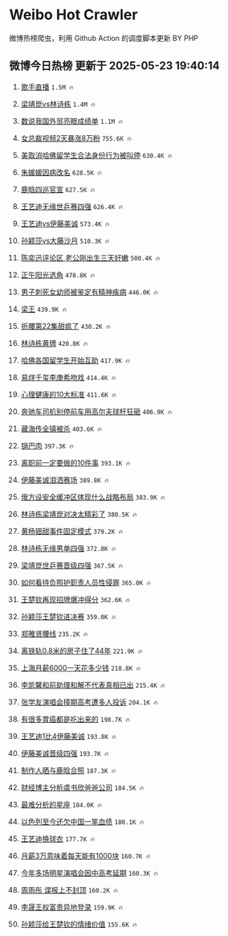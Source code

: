 # Weibo Hot Crawler 



微博热榜爬虫，利用 Github Action 的调度脚本更新 BY PHP 


## 微博今日热榜 更新于 2025-05-23 19:40:14 
1. [歌手直播](https://s.weibo.com/weibo?q=%E6%AD%8C%E6%89%8B%E7%9B%B4%E6%92%AD&t=31&band_rank=1&Refer=top) `1.5M 🔥` 

1. [梁靖崑vs林诗栋](https://s.weibo.com/weibo?q=%23%E6%A2%81%E9%9D%96%E5%B4%91vs%E6%9E%97%E8%AF%97%E6%A0%8B%23&t=31&band_rank=2&Refer=top) `1.4M 🔥` 

1. [数说我国外贸亮眼成绩单](https://s.weibo.com/weibo?q=%23%E6%95%B0%E8%AF%B4%E6%88%91%E5%9B%BD%E5%A4%96%E8%B4%B8%E4%BA%AE%E7%9C%BC%E6%88%90%E7%BB%A9%E5%8D%95%23&t=31&band_rank=3&Refer=top) `1.1M 🔥` 

1. [女总裁视频2天暴涨8万粉](https://s.weibo.com/weibo?q=%23%E5%A5%B3%E6%80%BB%E8%A3%81%E8%A7%86%E9%A2%912%E5%A4%A9%E6%9A%B4%E6%B6%A88%E4%B8%87%E7%B2%89%23&t=31&band_rank=4&Refer=top) `755.6K 🔥` 

1. [美取消哈佛留学生合法身份行为被叫停](https://s.weibo.com/weibo?q=%23%E7%BE%8E%E5%8F%96%E6%B6%88%E5%93%88%E4%BD%9B%E7%95%99%E5%AD%A6%E7%94%9F%E5%90%88%E6%B3%95%E8%BA%AB%E4%BB%BD%E8%A1%8C%E4%B8%BA%E8%A2%AB%E5%8F%AB%E5%81%9C%23&t=31&band_rank=5&Refer=top) `630.4K 🔥` 

1. [朱媛媛因病改名](https://s.weibo.com/weibo?q=%23%E6%9C%B1%E5%AA%9B%E5%AA%9B%E5%9B%A0%E7%97%85%E6%94%B9%E5%90%8D%23&t=31&band_rank=6&Refer=top) `628.5K 🔥` 

1. [鹿晗四巡官宣](https://s.weibo.com/weibo?q=%23%E9%B9%BF%E6%99%97%E5%9B%9B%E5%B7%A1%E5%AE%98%E5%AE%A3%23&t=31&band_rank=7&Refer=top) `627.5K 🔥` 

1. [王艺迪无缘世乒赛四强](https://s.weibo.com/weibo?q=%23%E7%8E%8B%E8%89%BA%E8%BF%AA%E6%97%A0%E7%BC%98%E4%B8%96%E4%B9%92%E8%B5%9B%E5%9B%9B%E5%BC%BA%23&t=31&band_rank=8&Refer=top) `626.4K 🔥` 

1. [王艺迪vs伊藤美诚](https://s.weibo.com/weibo?q=%E7%8E%8B%E8%89%BA%E8%BF%AAvs%E4%BC%8A%E8%97%A4%E7%BE%8E%E8%AF%9A&t=31&band_rank=9&Refer=top) `573.4K 🔥` 

1. [孙颖莎vs大藤沙月](https://s.weibo.com/weibo?q=%E5%AD%99%E9%A2%96%E8%8E%8Evs%E5%A4%A7%E8%97%A4%E6%B2%99%E6%9C%88&t=31&band_rank=10&Refer=top) `510.3K 🔥` 

1. [陈奕迅评论区 老公刚出生三天好嫩](https://s.weibo.com/weibo?q=%E9%99%88%E5%A5%95%E8%BF%85%E8%AF%84%E8%AE%BA%E5%8C%BA%20%E8%80%81%E5%85%AC%E5%88%9A%E5%87%BA%E7%94%9F%E4%B8%89%E5%A4%A9%E5%A5%BD%E5%AB%A9&t=31&band_rank=11&Refer=top) `500.4K 🔥` 

1. [正午阳光选角](https://s.weibo.com/weibo?q=%E6%AD%A3%E5%8D%88%E9%98%B3%E5%85%89%E9%80%89%E8%A7%92&t=31&band_rank=12&Refer=top) `478.8K 🔥` 

1. [男子刺死女幼师被鉴定有精神疾病](https://s.weibo.com/weibo?q=%23%E7%94%B7%E5%AD%90%E5%88%BA%E6%AD%BB%E5%A5%B3%E5%B9%BC%E5%B8%88%E8%A2%AB%E9%89%B4%E5%AE%9A%E6%9C%89%E7%B2%BE%E7%A5%9E%E7%96%BE%E7%97%85%23&t=31&band_rank=13&Refer=top) `446.0K 🔥` 

1. [梁王](https://s.weibo.com/weibo?q=%E6%A2%81%E7%8E%8B&t=31&band_rank=14&Refer=top) `439.9K 🔥` 

1. [折腰第22集甜疯了](https://s.weibo.com/weibo?q=%E6%8A%98%E8%85%B0%E7%AC%AC22%E9%9B%86%E7%94%9C%E7%96%AF%E4%BA%86&t=31&band_rank=15&Refer=top) `430.2K 🔥` 

1. [林诗栋黄牌](https://s.weibo.com/weibo?q=%E6%9E%97%E8%AF%97%E6%A0%8B%E9%BB%84%E7%89%8C&t=31&band_rank=16&Refer=top) `420.8K 🔥` 

1. [哈佛各国留学生开始互助](https://s.weibo.com/weibo?q=%23%E5%93%88%E4%BD%9B%E5%90%84%E5%9B%BD%E7%95%99%E5%AD%A6%E7%94%9F%E5%BC%80%E5%A7%8B%E4%BA%92%E5%8A%A9%23&t=31&band_rank=17&Refer=top) `417.9K 🔥` 

1. [易烊千玺李庚希吻戏](https://s.weibo.com/weibo?q=%23%E6%98%93%E7%83%8A%E5%8D%83%E7%8E%BA%E6%9D%8E%E5%BA%9A%E5%B8%8C%E5%90%BB%E6%88%8F%23&t=31&band_rank=18&Refer=top) `414.4K 🔥` 

1. [心理健康的10大标准](https://s.weibo.com/weibo?q=%E5%BF%83%E7%90%86%E5%81%A5%E5%BA%B7%E7%9A%8410%E5%A4%A7%E6%A0%87%E5%87%86&t=31&band_rank=19&Refer=top) `411.6K 🔥` 

1. [奔驰车司机别停前车用高尔夫球杆狂砸](https://s.weibo.com/weibo?q=%23%E5%A5%94%E9%A9%B0%E8%BD%A6%E5%8F%B8%E6%9C%BA%E5%88%AB%E5%81%9C%E5%89%8D%E8%BD%A6%E7%94%A8%E9%AB%98%E5%B0%94%E5%A4%AB%E7%90%83%E6%9D%86%E7%8B%82%E7%A0%B8%23&t=31&band_rank=20&Refer=top) `406.9K 🔥` 

1. [藏海传全镇被杀](https://s.weibo.com/weibo?q=%23%E8%97%8F%E6%B5%B7%E4%BC%A0%E5%85%A8%E9%95%87%E8%A2%AB%E6%9D%80%23&t=31&band_rank=21&Refer=top) `403.6K 🔥` 

1. [锅巴肉](https://s.weibo.com/weibo?q=%E9%94%85%E5%B7%B4%E8%82%89&t=31&band_rank=22&Refer=top) `397.3K 🔥` 

1. [离职前一定要做的10件事](https://s.weibo.com/weibo?q=%E7%A6%BB%E8%81%8C%E5%89%8D%E4%B8%80%E5%AE%9A%E8%A6%81%E5%81%9A%E7%9A%8410%E4%BB%B6%E4%BA%8B&t=31&band_rank=23&Refer=top) `393.1K 🔥` 

1. [伊藤美诚泪洒赛场](https://s.weibo.com/weibo?q=%23%E4%BC%8A%E8%97%A4%E7%BE%8E%E8%AF%9A%E6%B3%AA%E6%B4%92%E8%B5%9B%E5%9C%BA%23&t=31&band_rank=24&Refer=top) `389.8K 🔥` 

1. [俄方设安全缓冲区体现什么战略布局](https://s.weibo.com/weibo?q=%E4%BF%84%E6%96%B9%E8%AE%BE%E5%AE%89%E5%85%A8%E7%BC%93%E5%86%B2%E5%8C%BA%E4%BD%93%E7%8E%B0%E4%BB%80%E4%B9%88%E6%88%98%E7%95%A5%E5%B8%83%E5%B1%80&t=31&band_rank=25&Refer=top) `383.9K 🔥` 

1. [林诗栋梁靖崑对决太精彩了](https://s.weibo.com/weibo?q=%23%E6%9E%97%E8%AF%97%E6%A0%8B%E6%A2%81%E9%9D%96%E5%B4%91%E5%AF%B9%E5%86%B3%E5%A4%AA%E7%B2%BE%E5%BD%A9%E4%BA%86%23&t=31&band_rank=26&Refer=top) `380.5K 🔥` 

1. [黄杨钿甜事件固定模式](https://s.weibo.com/weibo?q=%E9%BB%84%E6%9D%A8%E9%92%BF%E7%94%9C%E4%BA%8B%E4%BB%B6%E5%9B%BA%E5%AE%9A%E6%A8%A1%E5%BC%8F&t=31&band_rank=27&Refer=top) `379.2K 🔥` 

1. [林诗栋无缘男单四强](https://s.weibo.com/weibo?q=%23%E6%9E%97%E8%AF%97%E6%A0%8B%E6%97%A0%E7%BC%98%E7%94%B7%E5%8D%95%E5%9B%9B%E5%BC%BA%23&t=31&band_rank=28&Refer=top) `372.8K 🔥` 

1. [梁靖崑世乒赛晋级四强](https://s.weibo.com/weibo?q=%23%E6%A2%81%E9%9D%96%E5%B4%91%E4%B8%96%E4%B9%92%E8%B5%9B%E6%99%8B%E7%BA%A7%E5%9B%9B%E5%BC%BA%23&t=31&band_rank=29&Refer=top) `367.5K 🔥` 

1. [如何看待负照护职责人员性侵罪](https://s.weibo.com/weibo?q=%E5%A6%82%E4%BD%95%E7%9C%8B%E5%BE%85%E8%B4%9F%E7%85%A7%E6%8A%A4%E8%81%8C%E8%B4%A3%E4%BA%BA%E5%91%98%E6%80%A7%E4%BE%B5%E7%BD%AA&t=31&band_rank=30&Refer=top) `365.0K 🔥` 

1. [王楚钦再现招牌爆冲得分](https://s.weibo.com/weibo?q=%23%E7%8E%8B%E6%A5%9A%E9%92%A6%E5%86%8D%E7%8E%B0%E6%8B%9B%E7%89%8C%E7%88%86%E5%86%B2%E5%BE%97%E5%88%86%23&t=31&band_rank=31&Refer=top) `362.6K 🔥` 

1. [孙颖莎王楚钦进决赛](https://s.weibo.com/weibo?q=%23%E5%AD%99%E9%A2%96%E8%8E%8E%E7%8E%8B%E6%A5%9A%E9%92%A6%E8%BF%9B%E5%86%B3%E8%B5%9B%23&t=31&band_rank=32&Refer=top) `359.0K 🔥` 

1. [郑雅贤腰线](https://s.weibo.com/weibo?q=%23%E9%83%91%E9%9B%85%E8%B4%A4%E8%85%B0%E7%BA%BF%23&t=31&band_rank=33&Refer=top) `235.2K 🔥` 

1. [离铁轨0.8米的房子住了44年](https://s.weibo.com/weibo?q=%23%E7%A6%BB%E9%93%81%E8%BD%A80.8%E7%B1%B3%E7%9A%84%E6%88%BF%E5%AD%90%E4%BD%8F%E4%BA%8644%E5%B9%B4%23&t=31&band_rank=34&Refer=top) `221.9K 🔥` 

1. [上海月薪6000一天花多少钱](https://s.weibo.com/weibo?q=%E4%B8%8A%E6%B5%B7%E6%9C%88%E8%96%AA6000%E4%B8%80%E5%A4%A9%E8%8A%B1%E5%A4%9A%E5%B0%91%E9%92%B1&t=31&band_rank=35&Refer=top) `218.8K 🔥` 

1. [李凯馨和前助理和解不代表真相已出](https://s.weibo.com/weibo?q=%23%E6%9D%8E%E5%87%AF%E9%A6%A8%E5%92%8C%E5%89%8D%E5%8A%A9%E7%90%86%E5%92%8C%E8%A7%A3%E4%B8%8D%E4%BB%A3%E8%A1%A8%E7%9C%9F%E7%9B%B8%E5%B7%B2%E5%87%BA%23&t=31&band_rank=36&Refer=top) `215.4K 🔥` 

1. [张学友演唱会撞期高考遭多人投诉](https://s.weibo.com/weibo?q=%23%E5%BC%A0%E5%AD%A6%E5%8F%8B%E6%BC%94%E5%94%B1%E4%BC%9A%E6%92%9E%E6%9C%9F%E9%AB%98%E8%80%83%E9%81%AD%E5%A4%9A%E4%BA%BA%E6%8A%95%E8%AF%89%23&t=31&band_rank=37&Refer=top) `204.1K 🔥` 

1. [有很多胃癌都是吃出来的](https://s.weibo.com/weibo?q=%23%E6%9C%89%E5%BE%88%E5%A4%9A%E8%83%83%E7%99%8C%E9%83%BD%E6%98%AF%E5%90%83%E5%87%BA%E6%9D%A5%E7%9A%84%23&t=31&band_rank=38&Refer=top) `198.7K 🔥` 

1. [王艺迪1比4伊藤美诚](https://s.weibo.com/weibo?q=%23%E7%8E%8B%E8%89%BA%E8%BF%AA1%E6%AF%944%E4%BC%8A%E8%97%A4%E7%BE%8E%E8%AF%9A%23&t=31&band_rank=39&Refer=top) `193.8K 🔥` 

1. [伊藤美诚晋级四强](https://s.weibo.com/weibo?q=%E4%BC%8A%E8%97%A4%E7%BE%8E%E8%AF%9A%E6%99%8B%E7%BA%A7%E5%9B%9B%E5%BC%BA&t=31&band_rank=40&Refer=top) `193.7K 🔥` 

1. [制作人晒与鹿晗合照](https://s.weibo.com/weibo?q=%23%E5%88%B6%E4%BD%9C%E4%BA%BA%E6%99%92%E4%B8%8E%E9%B9%BF%E6%99%97%E5%90%88%E7%85%A7%23&t=31&band_rank=41&Refer=top) `187.3K 🔥` 

1. [财经博主分析虞书欣爸爸公司](https://s.weibo.com/weibo?q=%23%E8%B4%A2%E7%BB%8F%E5%8D%9A%E4%B8%BB%E5%88%86%E6%9E%90%E8%99%9E%E4%B9%A6%E6%AC%A3%E7%88%B8%E7%88%B8%E5%85%AC%E5%8F%B8%23&t=31&band_rank=42&Refer=top) `184.5K 🔥` 

1. [最难分析的星座](https://s.weibo.com/weibo?q=%E6%9C%80%E9%9A%BE%E5%88%86%E6%9E%90%E7%9A%84%E6%98%9F%E5%BA%A7&t=31&band_rank=43&Refer=top) `184.0K 🔥` 

1. [以色列至今还欠中国一笔血债](https://s.weibo.com/weibo?q=%E4%BB%A5%E8%89%B2%E5%88%97%E8%87%B3%E4%BB%8A%E8%BF%98%E6%AC%A0%E4%B8%AD%E5%9B%BD%E4%B8%80%E7%AC%94%E8%A1%80%E5%80%BA&t=31&band_rank=44&Refer=top) `180.1K 🔥` 

1. [王艺迪换球衣](https://s.weibo.com/weibo?q=%23%E7%8E%8B%E8%89%BA%E8%BF%AA%E6%8D%A2%E7%90%83%E8%A1%A3%23&t=31&band_rank=45&Refer=top) `177.7K 🔥` 

1. [月薪3万意味着每天能有1000块](https://s.weibo.com/weibo?q=%E6%9C%88%E8%96%AA3%E4%B8%87%E6%84%8F%E5%91%B3%E7%9D%80%E6%AF%8F%E5%A4%A9%E8%83%BD%E6%9C%891000%E5%9D%97&t=31&band_rank=46&Refer=top) `160.7K 🔥` 

1. [今年多场明星演唱会因中高考延期](https://s.weibo.com/weibo?q=%23%E4%BB%8A%E5%B9%B4%E5%A4%9A%E5%9C%BA%E6%98%8E%E6%98%9F%E6%BC%94%E5%94%B1%E4%BC%9A%E5%9B%A0%E4%B8%AD%E9%AB%98%E8%80%83%E5%BB%B6%E6%9C%9F%23&t=31&band_rank=47&Refer=top) `160.3K 🔥` 

1. [周雨彤 谍报上不封顶](https://s.weibo.com/weibo?q=%E5%91%A8%E9%9B%A8%E5%BD%A4%20%E8%B0%8D%E6%8A%A5%E4%B8%8A%E4%B8%8D%E5%B0%81%E9%A1%B6&t=31&band_rank=48&Refer=top) `160.2K 🔥` 

1. [李晟王权富贵异地登录](https://s.weibo.com/weibo?q=%E6%9D%8E%E6%99%9F%E7%8E%8B%E6%9D%83%E5%AF%8C%E8%B4%B5%E5%BC%82%E5%9C%B0%E7%99%BB%E5%BD%95&t=31&band_rank=49&Refer=top) `159.9K 🔥` 

1. [孙颖莎给王楚钦的情绪价值](https://s.weibo.com/weibo?q=%23%E5%AD%99%E9%A2%96%E8%8E%8E%E7%BB%99%E7%8E%8B%E6%A5%9A%E9%92%A6%E7%9A%84%E6%83%85%E7%BB%AA%E4%BB%B7%E5%80%BC%23&t=31&band_rank=50&Refer=top) `155.6K 🔥` 

